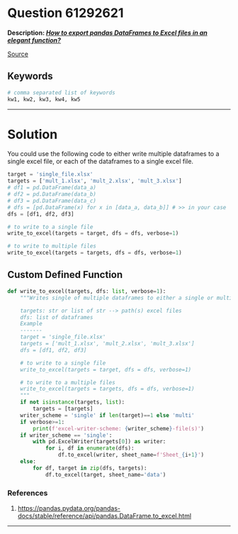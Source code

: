 # Question 61292621

**Description: [_How to export pandas DataFrames to Excel files in an elegant function?_][#Q]**

[Source][#Q]

[#Q]: https://stackoverflow.com/questions/61292621/how-to-export-pandas-dataframes-to-excel-files-in-an-elegant-function

## Keywords

```bash
# comma separated list of keywords
kw1, kw2, kw3, kw4, kw5
```

---

# Solution

You could use the following code to either write multiple dataframes to a single excel file, or each of the dataframes to a single excel file.

```python
target = 'single_file.xlsx'
targets = ['mult_1.xlsx', 'mult_2.xlsx', 'mult_3.xlsx']
# df1 = pd.DataFrame(data_a)
# df2 = pd.DataFrame(data_b)
# df3 = pd.DataFrame(data_c)
# dfs = [pd.DataFrame(x) for x in [data_a, data_b]] # >> in your case
dfs = [df1, df2, df3]

# to write to a single file
write_to_excel(targets = target, dfs = dfs, verbose=1)

# to write to multiple files
write_to_excel(targets = targets, dfs = dfs, verbose=1)
```

## Custom Defined Function

```python
def write_to_excel(targets, dfs: list, verbose=1):
    """Writes single of multiple dataframes to either a single or multiple excel files.

    targets: str or list of str --> path(s) excel files
    dfs: list of dataframes
    Example
    -------
    target = 'single_file.xlsx'
    targets = ['mult_1.xlsx', 'mult_2.xlsx', 'mult_3.xlsx']
    dfs = [df1, df2, df3]

    # to write to a single file
    write_to_excel(targets = target, dfs = dfs, verbose=1)

    # to write to a multiple files
    write_to_excel(targets = targets, dfs = dfs, verbose=1)
    """
    if not isinstance(targets, list):
        targets = [targets]
    writer_scheme = 'single' if len(target)==1 else 'multi'
    if verbose>=1:
        print(f'excel-writer-scheme: {writer_scheme}-file(s)')
    if writer_scheme == 'single':
        with pd.ExcelWriter(targets[0]) as writer:
            for i, df in enumerate(dfs):
                df.to_excel(writer, sheet_name=f'Sheet_{i+1}')
    else:
        for df, target in zip(dfs, targets):
            df.to_excel(target, sheet_name='data')
```

### References

1. https://pandas.pydata.org/pandas-docs/stable/reference/api/pandas.DataFrame.to_excel.html

---
